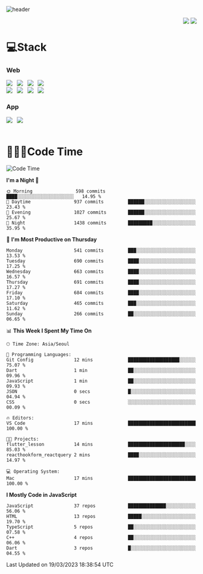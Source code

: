 ![header](https://capsule-render.vercel.app/api?type=waving&color=gradient&height=200&text=Cheri&fontAlign=70&fontAlignY=40&animation=twinkling)


<div align="end">
 <a href="https://cheri.tistory.com/"><img src="https://img.shields.io/badge/Blog-AD29B6?style=flat-square&logo=Tidal&logoColor=white"/></a> 
 <a href="mailto:hey.rnjs1135@gmail.com"><img src="https://img.shields.io/badge/Mail-EA4335?style=flat-square&logo=Gmail&logoColor=white"/></a>
</div>

<h1>💻Stack</h1>
<div>
 <h3>Web</h3>
 <!-- badge : https://shields.io/ -->
 <!-- icon : https://simpleicons.org/?q=Get -->
 <img src="https://img.shields.io/badge/HTML5-e74c3c?style=flat-square&logo=HTML5&logoColor=white"></img> &nbsp 
 <img src="https://img.shields.io/badge/CSS3-0A84FF?style=flat-square&logo=CSS3&logoColor=white"></img> &nbsp 
 <img src="https://img.shields.io/badge/tailwind%2Dcss-06B6D4?style=flat-square&logo=tailwindcss&logoColor=white"/></a> &nbsp 
 <img src="https://img.shields.io/badge/styled%2Dcomponents-DB7093?style=flat-square&logo=styled%2Dcomponents&logoColor=white"/></a>
 <br/>
 <img src="https://img.shields.io/badge/JavaScript-FFCD11?style=flat-square&logo=JavaScript&logoColor=white"></img> &nbsp 
 <img src="https://img.shields.io/badge/React-00BCF6?style=flat-square&logo=React&logoColor=white"></img> &nbsp 
 <img src="https://img.shields.io/badge/Redux-764ABC?style=flat-square&logo=Redux&logoColor=white"/> &nbsp 
 <img src="https://img.shields.io/badge/Zustand-582D3E?style=flat-square&logo=Zustand&logoColor=white"/></a> &nbsp 
 <br/>
 <h3>App</h3>
 <img src="https://img.shields.io/badge/Flutter-02569B?style=flat-square&logo=Flutter&logoColor=white"/></a> &nbsp 
 <img src="https://img.shields.io/badge/Getx-600EB2?style=flat-square"/></a> &nbsp 
</div> 

<br/>

<h1>👩🏼‍💻Code Time</h1>

<!--START_SECTION:waka-->
![Code Time](http://img.shields.io/badge/Code%20Time-2%2C110%20hrs%2053%20mins-blue)

**I'm a Night 🦉** 

```text
🌞 Morning                598 commits         ████░░░░░░░░░░░░░░░░░░░░░   14.95 % 
🌆 Daytime                937 commits         ██████░░░░░░░░░░░░░░░░░░░   23.43 % 
🌃 Evening                1027 commits        ██████░░░░░░░░░░░░░░░░░░░   25.67 % 
🌙 Night                  1438 commits        █████████░░░░░░░░░░░░░░░░   35.95 % 
```
📅 **I'm Most Productive on Thursday** 

```text
Monday                   541 commits         ███░░░░░░░░░░░░░░░░░░░░░░   13.53 % 
Tuesday                  690 commits         ████░░░░░░░░░░░░░░░░░░░░░   17.25 % 
Wednesday                663 commits         ████░░░░░░░░░░░░░░░░░░░░░   16.57 % 
Thursday                 691 commits         ████░░░░░░░░░░░░░░░░░░░░░   17.27 % 
Friday                   684 commits         ████░░░░░░░░░░░░░░░░░░░░░   17.10 % 
Saturday                 465 commits         ███░░░░░░░░░░░░░░░░░░░░░░   11.62 % 
Sunday                   266 commits         ██░░░░░░░░░░░░░░░░░░░░░░░   06.65 % 
```


📊 **This Week I Spent My Time On** 

```text
🕑︎ Time Zone: Asia/Seoul

💬 Programming Languages: 
Git Config               12 mins             ███████████████████░░░░░░   75.07 % 
Dart                     1 min               ██░░░░░░░░░░░░░░░░░░░░░░░   09.96 % 
JavaScript               1 min               ██░░░░░░░░░░░░░░░░░░░░░░░   09.93 % 
JSON                     0 secs              █░░░░░░░░░░░░░░░░░░░░░░░░   04.94 % 
CSS                      0 secs              ░░░░░░░░░░░░░░░░░░░░░░░░░   00.09 % 

🔥 Editors: 
VS Code                  17 mins             █████████████████████████   100.00 % 

🐱‍💻 Projects: 
flutter_lesson           14 mins             █████████████████████░░░░   85.03 % 
reacthookform_reactquery 2 mins              ████░░░░░░░░░░░░░░░░░░░░░   14.97 % 

💻 Operating System: 
Mac                      17 mins             █████████████████████████   100.00 % 
```

**I Mostly Code in JavaScript** 

```text
JavaScript               37 repos            ██████████████░░░░░░░░░░░   56.06 % 
HTML                     13 repos            █████░░░░░░░░░░░░░░░░░░░░   19.70 % 
TypeScript               5 repos             ██░░░░░░░░░░░░░░░░░░░░░░░   07.58 % 
C++                      4 repos             ██░░░░░░░░░░░░░░░░░░░░░░░   06.06 % 
Dart                     3 repos             █░░░░░░░░░░░░░░░░░░░░░░░░   04.55 % 
```




 Last Updated on 19/03/2023 18:38:54 UTC
<!--END_SECTION:waka-->
